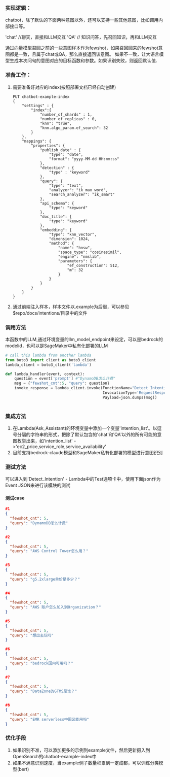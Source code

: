 ### 实现逻辑：
chatbot，除了默认的下面两种意图以外，还可以支持一些其他意图，比如调用内部接口等。

'chat' //聊天，直接和LLM交互
'QA' // 知识问答，先召回知识，再和LLM交互

通过向量模型召回之前的一些意图样本作为fewshot，如果召回回来的fewshot意图都是一致，且属于chat或QA，那么直接返回该意图。 如果不一致，让大语言模型生成本次问句的意图对应的目标函数和参数。如果识别失败，则返回默认值.



### 准备工作：

1. 需要准备好对应的index(按照部署文档已经自动创建)

   ```
   PUT chatbot-example-index
   {
       "settings" : {
           "index":{
               "number_of_shards" : 1,
               "number_of_replicas" : 0,
               "knn": "true",
               "knn.algo_param.ef_search": 32
           }
       },
       "mappings": {
           "properties": {
               "publish_date" : {
                   "type": "date",
                   "format": "yyyy-MM-dd HH:mm:ss"
               },
               "detection" : {
                   "type" : "keyword"
               },
               "query": {
                   "type": "text",
                   "analyzer": "ik_max_word",
                   "search_analyzer": "ik_smart"
               },
               "api_schema": {
                   "type": "keyword"
               },
               "doc_title": {
                   "type": "keyword"
               },
               "embedding": {
                   "type": "knn_vector",
                   "dimension": 1024,
                   "method": {
                       "name": "hnsw",
                       "space_type": "cosinesimil",
                       "engine": "nmslib",
                       "parameters": {
                           "ef_construction": 512,
                           "m": 32
                       }
                   }            
               }
           }
       }
   }
   ```

2. 通过前端注入样本，样本文件以.example为后缀，可以参见$repo/docs/intentions/目录中的文件



### 调用方法

本函数中的LLM,通过环境变量的llm_model_endpoint来设定，可以是bedrock的modelid，也可以是SageMaker中私有化部署的LLM
```python
# call this lambda from another lambda
from boto3 import client as boto3_client
lambda_client = boto3_client('lambda')

def lambda_handler(event, context):
    question = event['prompt'] #"DynamoDB怎么计费"
    msg = {"fewshot_cnt":5, "query": question} 
    invoke_response = lambda_client.invoke(FunctionName="Detect_Intention",
                                           InvocationType='RequestResponse',
                                           Payload=json.dumps(msg))
    
```

### 集成方法
1. 在Lambda(Ask_Assistant)的环境变量中添加一个变量'intention_list'。以逗号分隔的字符串的形式，把除了默认包含的'chat'和'QA'以外的所有可能的意图枚举出来，如'intention_list' ->'ec2_price,service_role,service_availability'
2. 目前支持bedrock-claude模型和SageMaker私有化部署的模型进行意图识别


### 测试方法
可以进入到'Detect_Intention' - Lambda中的Test选项卡中，使用下面json作为Event JSON来进行该模块的测试

#### 测试case
```json
#1
{
  "fewshot_cnt": 5,
  "query": "DynamoDB怎么计费"
}

#2
{
  "fewshot_cnt": 5,
  "query": "AWS Control Tower怎么用？"
}

#3
{
  "fewshot_cnt": 5,
  "query": "g5.2xlarge单价是多少？"
}

#4
{
  "fewshot_cnt": 5,
  "query": "AWS 账户怎么加入到Organization？"
}

#5
{
  "fewshot_cnt": 5,
  "query": "想出去玩吗"
}

#6
{
  "fewshot_cnt": 5,
  "query": "bedrock国内可用吗？"
}

#7
{
  "fewshot_cnt": 5,
  "query": "DataZone的GTMS是谁？"
}

#8
{
  "fewshot_cnt": 5,
  "query": "EMR serverless中国区能用吗"
}
```

### 优化手段

1. 如果识别不准，可以添加更多的示例到example文件，然后更新摄入到OpenSearch的chatbot-example-index中
2. 如果不满意识别速度，当example例子数量积累到一定成都，可以训练分类模型(bert)